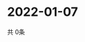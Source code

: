 # 2022-01-07
  共 0条

  <!-- BEGIN -->
  <!-- 最后更新时间Fri Jan 07 2022 11:02:52 GMT+0000 (Coordinated Universal Time) -->
  
  <!-- END -->
  
  